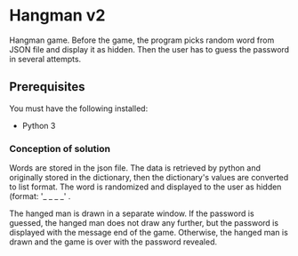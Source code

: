 # Hangman v2
Hangman game. Before the game, the program picks random word from JSON file and display it as hidden. Then the user has to guess the password in several attempts. 

## Prerequisites

You must have the following installed:
- Python 3

### Conception of solution
Words are stored in the json file. The data is retrieved by python and originally stored in the dictionary, then the dictionary's values are converted to 
list format. The word is randomized and displayed to the user as hidden (format: '_ _ _ _' .

The hanged man is drawn in a separate window. If the password is guessed, the hanged man does not draw any further, but the password is displayed with the
message end of the game. Otherwise, the hanged man is drawn and the game is over with the password revealed. 
